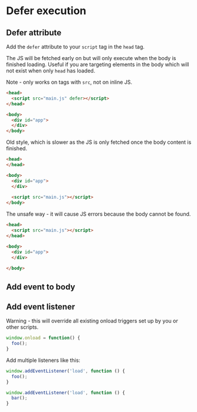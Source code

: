 # Defer execution


## Defer attribute

Add the `defer` attribute to your `script` tag in the `head` tag. 

The JS will be fetched early on but will only execute when the body is finished loading. Useful if you are targeting elements in the body which will not exist when only `head` has loaded.

Note - only works on tags with `src`, not on inline JS.

```html
<head>
  <script src="main.js" defer></script>
</head>

<body>
  <div id="app">
  </div>
</body>
```

Old style, which is slower as the JS is only fetched once the body content is finished.

```html
<head>
</head>

<body>
  <div id="app">
  </div>
  
  <script src="main.js"></script>
</body>
```

The unsafe way - it will cause JS errors because the body cannot be found.

```html
<head>
  <script src="main.js"></script>
</head>

<body>
  <div id="app">
  </div>
  
</body>
```


## Add event to body

<head>
</head>

<body onload="foo()">
  <div id="app">
  </div>
  
</body>


## Add event listener

Warning - this will override all existing onload triggers set up by you or other scripts.

```javascript
window.onload = function() {
  foo();
}
```

Add multiple listeners like this:

```javascript
window.addEventListener('load', function () {
  foo();
}

window.addEventListener('load', function () {
  bar();
}
```

